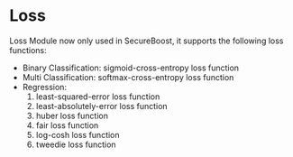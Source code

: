 # Loss
Loss Module now only used in SecureBoost, it supports the following loss functions:
* Binary Classification: sigmoid-cross-entropy loss function
* Multi Classification: softmax-cross-entropy loss function
* Regression:  
  1. least-squared-error loss function
  2. least-absolutely-error loss function
  3. huber loss function
  4. fair loss function
  5. log-cosh loss function
  6. tweedie loss function
  



